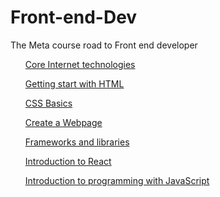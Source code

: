 # Front-end-Dev
The Meta course road to Front end developer
<body>
  <ul>

[Core Internet technologies](https://github.com/Gogiu23/Front-end-Dev/edit/main)

[Getting start with HTML](https://www.notion.so/Getting-start-with-HTML-9b8d9298663b401ea42112547340a447?pvs=21)

[CSS Basics](https://www.notion.so/CSS-Basics-232559ac3fb941d2800b76882e643e07?pvs=21)

[Create a Webpage](https://www.notion.so/Create-a-Webpage-80fa917d3969425d830f4536d0e7421c?pvs=21)

[Frameworks and libraries](https://www.notion.so/Frameworks-and-libraries-7bd6c67f1cd14af58eabe43e73de2f4e?pvs=21)

[Introduction to React](https://www.notion.so/Introduction-to-React-cfc664f8bf73422daf3f1ebbd04714f0?pvs=21)

[Introduction to programming with JavaScript](https://www.notion.so/Introduction-to-programming-with-JavaScript-a55d7709ec054e268b25800ef1718ca0?pvs=21)
  </ul>
</body>
